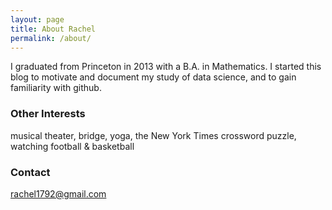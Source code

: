 ```yaml
---
layout: page
title: About Rachel
permalink: /about/
---
```


I graduated from Princeton in 2013 with a B.A. in Mathematics.  I started this blog to motivate and document my study of data science, and to gain familiarity with github.

### Other Interests

musical theater, bridge, yoga, the New York Times crossword puzzle, watching football & basketball

### Contact 

[rachel1792@gmail.com](mailto:rachel1792@gmail.com)  
